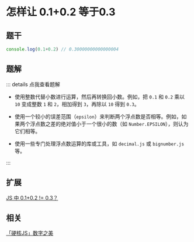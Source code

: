 # 怎样让 0.1+0.2 等于0.3

## 题干

```js
console.log(0.1+0.2) // 0.30000000000000004
```

## 题解

::: details 点我查看题解

- 使用整数代替小数进行运算，然后再转换回小数。例如，把 `0.1` 和 `0.2` 乘以 `10` 变成整数 `1` 和 `2`，相加得到 `3`，再除以 `10` 得到 `0.3`。

- 使用一个较小的误差范围（`epsilon`）来判断两个浮点数是否相等。例如，如果两个浮点数之差的绝对值小于一个很小的数（如 `Number.EPSILON`），则认为它们相等。

- 使用一些专门处理浮点数运算的库或工具，如 `decimal.js` 或 `bignumber.js` 等。


:::


## 扩展

[JS 中 0.1+0.2 != 0.3？](./020060_0.1_0.2_sum.md)


## 相关

[「硬核JS」数字之美](https://juejin.cn/post/6897949585558208525)
